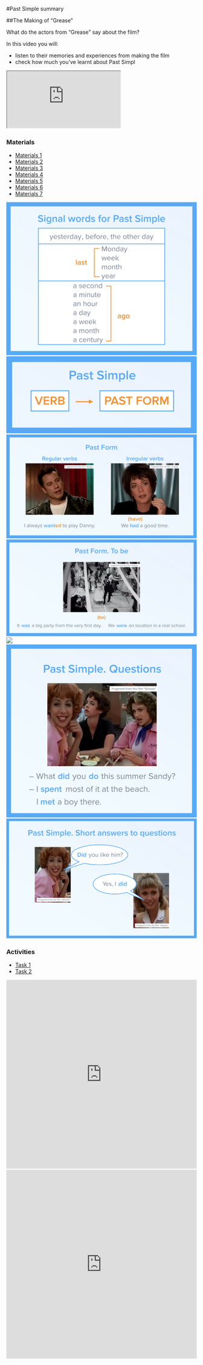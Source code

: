 #Past Simple summary

##The Making of “Grease”

What do the actors from “Grease” say about the film? 

In this video you will:
- listen to their  memories and experiences from making the film 
- check  how much you’ve learnt about Past Simpl

<div class="embed-responsive embed-responsive-16by9">
  <iframe class="embed-responsive-item" src="https://www.youtube.com/embed/yjCVgaGfg1w" allowfullscreen></iframe>
</div>

### Materials

<div>
  <!-- Nav tabs -->
  <ul class="nav nav-tabs" role="tablist">
    <li role="presentation" class="active"><a href="#home" aria-controls="home" role="tab" data-toggle="tab">Materials 1</a></li>
    <li role="presentation"><a href="#menu22" aria-controls="menu22" role="tab" data-toggle="tab">Materials 2</a></li>
    <li role="presentation"><a href="#menu23" aria-controls="menu23" role="tab" data-toggle="tab">Materials 3</a></li>
    <li role="presentation"><a href="#menu24" aria-controls="menu24" role="tab" data-toggle="tab">Materials 4</a></li>
    <li role="presentation"><a href="#menu25" aria-controls="menu25" role="tab" data-toggle="tab">Materials 5</a></li>
    <li role="presentation"><a href="#menu26" aria-controls="menu26" role="tab" data-toggle="tab">Materials 6</a></li>
    <li role="presentation"><a href="#menu27" aria-controls="menu27" role="tab" data-toggle="tab">Materials 7</a></li>
  </ul>
  <!-- Tab panes -->
  <div class="tab-content">
    <div role="tabpanel" class="tab-pane active" id="home">
<img class="image" src="./12.png">
  </div>
    <div role="tabpanel" class="tab-pane" id="menu22">
<img class="image" src="./13.png">
  </div>
    <div role="tabpanel" class="tab-pane" id="menu23">
<img class="image" src="./14.png">
  </div>
      <div role="tabpanel" class="tab-pane" id="menu24">
<img class="image" src="./15.png">
  </div>
        <div role="tabpanel" class="tab-pane" id="menu25">
<img class="image" src="./16.png">
  </div>
        <div role="tabpanel" class="tab-pane" id="menu26">
<img class="image" src="./17.png">
  </div>
          <div role="tabpanel" class="tab-pane" id="menu27">
<img class="image" src="./18.png">
  </div>
</div>
</div>

### Activities

<div>
  <!-- Nav tabs -->
  <ul class="nav nav-tabs" role="tablist">
    <li role="presentation" class="active"><a href="#home2" aria-controls="home2" role="tab" data-toggle="tab">Task 1</a></li>
    <li role="presentation"><a href="#menu1" aria-controls="menu1" role="tab" data-toggle="tab">Task 2</a></li>
  </ul>
  <!-- Tab panes -->
  <div class="tab-content">
    <div role="tabpanel" class="tab-pane active" id="home2">
<iframe src="https://learningapps.org/watch?v=p22hstdmn18" style="border:0px;width:100%;height:500px" webkitallowfullscreen="true" mozallowfullscreen="true"></iframe>
    </div>
    <div role="tabpanel" class="tab-pane" id="menu1">
<iframe src="https://learningapps.org/watch?v=pcxkppq5v18" style="border:0px;width:100%;height:500px" webkitallowfullscreen="true" mozallowfullscreen="true"></iframe>
  </div>
  </div>
  </div>